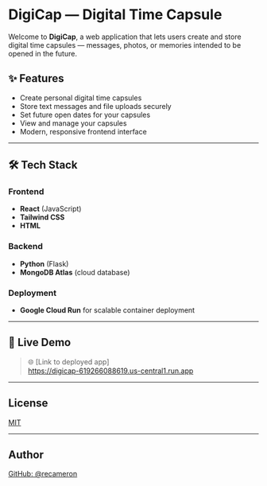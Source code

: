 # DigiCap — Digital Time Capsule

Welcome to **DigiCap**, a web application that lets users create and store digital time capsules — messages, photos, or memories intended to be opened in the future.

## ✨ Features

- Create personal digital time capsules
- Store text messages and file uploads securely
- Set future open dates for your capsules
- View and manage your capsules
- Modern, responsive frontend interface

---

## 🛠️ Tech Stack

### Frontend

- **React** (JavaScript)
- **Tailwind CSS**
- **HTML**

### Backend

- **Python** (Flask)
- **MongoDB Atlas** (cloud database)

### Deployment

- **Google Cloud Run** for scalable container deployment

---

## 🚀 Live Demo

> 🌐 [Link to deployed app]  
> https://digicap-619266088619.us-central1.run.app

---



##  License

[MIT](LICENSE)

---

##  Author
[GitHub: @recameron](https://github.com/recameron)

